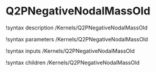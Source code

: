 <!-- MOOSE Documentation Stub: Remove this when content is added. -->

# Q2PNegativeNodalMassOld

!syntax description /Kernels/Q2PNegativeNodalMassOld

!syntax parameters /Kernels/Q2PNegativeNodalMassOld

!syntax inputs /Kernels/Q2PNegativeNodalMassOld

!syntax children /Kernels/Q2PNegativeNodalMassOld
